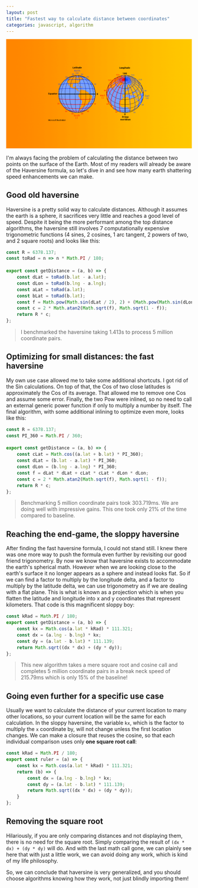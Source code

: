 ```yaml
---
layout: post
title: "Fastest way to calculate distance between coordinates"
categories: javascript, algorithm
---
```


<img src="/assets/haversine.png" alt="Latitude & Longitude Diagram" class="banner"/>

I'm always facing the problem of calculating the distance between two points on the surface of the Earth. Most of my readers will already be aware of the Haversine formula, so let's dive in and see how many earth shattering speed enhancements we can make.

<!--more-->

## Good old haversine 

Haversine is a pretty solid way to calculate distances. Although it assumes the earth is a sphere, it sacrifices very little and reaches a good level of speed. Despite it being the more performant among the top distance algorithms, the haversine still involves 7 computationally expensive trigonometric functions (4 sines, 2 cosines, 1 arc tangent, 2 powers of two, and 2 square roots) and looks like this:

``` javascript
const R = 6378.137;
const toRad = n => n * Math.PI / 180;

export const getDistance = (a, b) => {
    const dLat = toRad(b.lat - a.lat);
    const dLon = toRad(b.lng - a.lng);
    const aLat = toRad(a.lat);
    const bLat = toRad(b.lat);
    const f = Math.pow(Math.sin(dLat / 2), 2) + (Math.pow(Math.sin(dLon / 2), 2) * Math.cos(aLat) * Math.cos(bLat));
    const c = 2 * Math.atan2(Math.sqrt(f), Math.sqrt(1 - f));
    return R * c;
};
```

> I benchmarked the haversine taking 1.413s to process 5 million coordinate pairs.

## Optimizing for small distances: the fast haversine

My own use case allowed me to take some additional shortcuts. I got rid of the Sin calculations. On top of that, the Cos of two close latitudes is approximately the Cos of its average. That allowed me to remove one Cos and assume some error. Finally, the two Pow were inlined, so no need to call an external generic power function if only to multiply a number by itself. The final algorithm, with some additional inlining to optimize even more, looks like this:

``` javascript
const R = 6378.137;
const PI_360 = Math.PI / 360;

export const getDistance = (a, b) => {
    const cLat = Math.cos((a.lat + b.lat) * PI_360);
    const dLat = (b.lat - a.lat) * PI_360;
    const dLon = (b.lng - a.lng) * PI_360;
    const f = dLat * dLat + cLat * cLat * dLon * dLon;
    const c = 2 * Math.atan2(Math.sqrt(f), Math.sqrt(1 - f));   
    return R * c;
};
```

> Benchmarking 5 million coordinate pairs took 303.719ms. We are doing well with impressive gains. This one took only 21% of the time compared to baseline.

## Reaching the end-game, the sloppy haversine

After finding the fast haversine formula, I could not stand still. I knew there was one more way to push the formula even further by revisiting our good friend trigonometry. By now we know that haversine exists to accommodate the earth's spherical math. However when we are looking close to the earth's surface it no longer appears as a sphere and instead looks flat. So if we can find a factor to multiply by the longitude delta, and a factor to multiply by the latitude delta, we can use trigonometry as if we are dealing with a flat plane. This is what is known as a projection which is when you flatten the latitude and longitude into x and y coordinates that represent kilometers. That code is this magnificent sloppy boy:

``` javascript
const kRad = Math.PI / 180;
export const getDistance = (a, b) => {
    const kx = Math.cos(a.lat * kRad) * 111.321;
    const dx = (a.lng - b.lng) * kx;
    const dy = (a.lat - b.lat) * 111.139;
    return Math.sqrt((dx * dx) + (dy * dy));
};
```

> This new algorithm takes a mere square root and cosine call and completes 5 million coordinate pairs in a break neck speed of 215.79ms which is only 15% of the baseline!

## Going even further for a specific use case 

Usually we want to calculate the distance of your current location to many other locations, so your current location will be the same for each calculation. In the sloppy haversine, the variable `kx`, which is the factor to multiply the `x` coordinate by, will not change unless the first location changes. We can make a closure that reuses the cosine, so that each individual comparison uses only **one square root call**:

``` javascript
const kRad = Math.PI / 180;
export const ruler = (a) => {
    const kx = Math.cos(a.lat * kRad) * 111.321;
    return (b) => {
        const dx = (a.lng - b.lng) * kx;
        const dy = (a.lat - b.lat) * 111.139;
        return Math.sqrt((dx * dx) + (dy * dy));
    } 
};
```

## Removing the square root

Hilariously, if you are only comparing distances and not displaying them, there is no need for the square root. Simply comparing the result of `(dx * dx) + (dy * dy)` will do. And with the last math call gone, we can plainly see here that with just a little work, we can avoid doing any work, which is kind of my life philosophy. 

So, we can conclude that haversine is very generalized, and you should choose algorithms knowing how they work, not just blindly importing them!